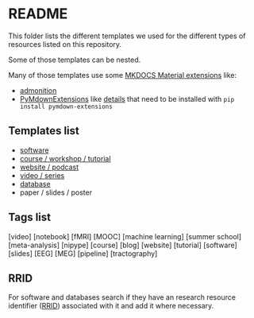 # README

This folder lists the different templates we used for the different types of resources listed on this repository.

Some of those templates can be nested.

Many of those templates use some [MKDOCS Material extensions](https://squidfunk.github.io/mkdocs-material/extensions/admonition/) like:
-   [admonition](https://squidfunk.github.io/mkdocs-material/extensions/admonition/)
-   [PyMdownExtensions](https://squidfunk.github.io/mkdocs-material/extensions/pymdown/) like [details](https://facelessuser.github.io/pymdown-extensions/extensions/details/) that need to be installed with  `pip install pymdown-extensions`



## Templates list

-   [software](../.github/ISSUE_TEMPLATE/add-a-software.md)
-   [course / workshop / tutorial](../.github/ISSUE_TEMPLATE/add-a-tutorial.md)
-   [website / podcast](../.github/ISSUE_TEMPLATE/add-a-website.md)
-   [video / series](../.github/ISSUE_TEMPLATE/add-a-video.md)
-   [database](../.github/ISSUE_TEMPLATE/add-a-database.md)
-   paper / slides / poster


## Tags list

[video] [notebook] [fMRI] [MOOC] [machine learning] [summer school] [meta-analysis] [nipype] [course] [blog] [website] [tutorial] [software] [slides] [EEG] [MEG] [pipeline] [tractography]


## RRID

For software and databases search if they have an research resource identifier ([RRID](https://scicrunch.org/resources)) associated with it and add it where necessary.
